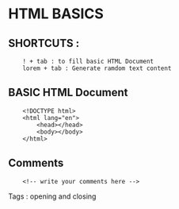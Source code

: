 # HTML BASICS 
## SHORTCUTS : 
        ! + tab : to fill basic HTML Document 
        lorem + tab : Generate ramdom text content

## BASIC HTML Document
```
    <!DOCTYPE html>
    <html lang="en">
        <head></head>
        <body></body>
    </html>
```
## Comments
        <!-- write your comments here -->
Tags : opening and closing